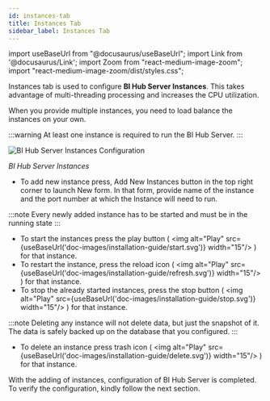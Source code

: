 ```yaml
---
id: instances-tab
title: Instances Tab
sidebar_label: Instances Tab
---
```


import useBaseUrl from "@docusaurus/useBaseUrl";
import Link from '@docusaurus/Link';
import Zoom from "react-medium-image-zoom";
import "react-medium-image-zoom/dist/styles.css";

Instances tab is used to configure **BI Hub Server Instances**. 
This takes advantage of multi-threading processing and increases the CPU utilization.

When you provide multiple instances, you need to load balance the instances on your own.

:::warning
 At least one instance is required to run the BI Hub Server.
:::

  <div style={{textAlign: 'center'}}>
    <Zoom>
      <img alt="BI Hub Server Instances Configuration" src={useBaseUrl('doc-images/installation-guide/bihub-server-instances.png')}/>
    </Zoom>
  </div>

*BI Hub Server Instances*

* To add new instance press, Add New Instances button in the top right corner to launch New form. In that form, provide name of the instance and the port number at which the Instance will need to run.

:::note
Every newly added instance has to be started and must be in the running state
:::

* To start the instances press the play button ( <Zoom><img alt="Play" src={useBaseUrl('doc-images/installation-guide/start.svg')} width="15"/></Zoom> ) for that instance.
* To restart the instance, press the reload icon ( <Zoom><img alt="Play" src={useBaseUrl('doc-images/installation-guide/refresh.svg')} width="15"/></Zoom> ) for that instance.
* To stop the already started instances, press the stop button ( <Zoom><img alt="Play" src={useBaseUrl('doc-images/installation-guide/stop.svg')} width="15"/></Zoom> ) for that instance.

:::note
Deleting any instance will not delete data, but just the snapshot of it. The data is safely backed up on the database that you configured.
:::

* To delete an instance press trash icon ( <Zoom><img alt="Play" src={useBaseUrl('doc-images/installation-guide/delete.svg')} width="15"/></Zoom> ) for that instance.

With the adding of instances, configuration of BI Hub Server is completed.
To verify the configuration, kindly follow the next section.
